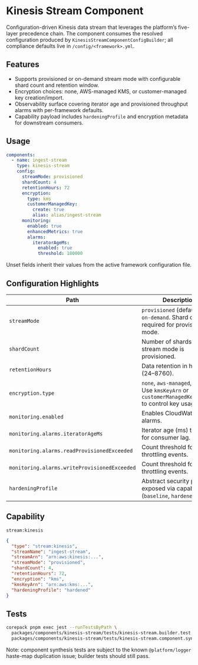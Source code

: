 # Kinesis Stream Component

Configuration-driven Kinesis data stream that leverages the platform’s five-layer precedence chain. The component consumes the resolved configuration produced by `KinesisStreamComponentConfigBuilder`; all compliance defaults live in `/config/<framework>.yml`.

## Features

- Supports provisioned or on-demand stream mode with configurable shard count and retention window.
- Encryption choices: none, AWS-managed KMS, or customer-managed key creation/import.
- Observability surface covering iterator age and provisioned throughput alarms with per-framework defaults.
- Capability payload includes `hardeningProfile` and encryption metadata for downstream consumers.

## Usage

```yaml
components:
  - name: ingest-stream
    type: kinesis-stream
    config:
      streamMode: provisioned
      shardCount: 4
      retentionHours: 72
      encryption:
        type: kms
        customerManagedKey:
          create: true
          alias: alias/ingest-stream
      monitoring:
        enabled: true
        enhancedMetrics: true
        alarms:
          iteratorAgeMs:
            enabled: true
            threshold: 180000
```

Unset fields inherit their values from the active framework configuration file.

## Configuration Highlights

| Path | Description |
|------|-------------|
| `streamMode` | `provisioned` (default) or `on-demand`. Shard count is required for provisioned mode. |
| `shardCount` | Number of shards when stream mode is provisioned. |
| `retentionHours` | Data retention in hours (24–8760). |
| `encryption.type` | `none`, `aws-managed`, or `kms`. Use `kmsKeyArn` or `customerManagedKey.create` to control key usage. |
| `monitoring.enabled` | Enables CloudWatch alarms. |
| `monitoring.alarms.iteratorAgeMs` | Iterator age (ms) threshold for consumer lag. |
| `monitoring.alarms.readProvisionedExceeded` | Count threshold for read throttling events. |
| `monitoring.alarms.writeProvisionedExceeded` | Count threshold for write throttling events. |
| `hardeningProfile` | Abstract security posture exposed via capabilities (`baseline`, `hardened`, `stig`). |

## Capability

`stream:kinesis`

```json
{
  "type": "stream:kinesis",
  "streamName": "ingest-stream",
  "streamArn": "arn:aws:kinesis:...",
  "streamMode": "provisioned",
  "shardCount": 4,
  "retentionHours": 72,
  "encryption": "kms",
  "kmsKeyArn": "arn:aws:kms:...",
  "hardeningProfile": "hardened"
}
```

## Tests

```bash
corepack pnpm exec jest --runTestsByPath \
  packages/components/kinesis-stream/tests/kinesis-stream.builder.test.ts \
  packages/components/kinesis-stream/tests/kinesis-stream.component.synthesis.test.ts
```

Note: component synthesis tests are subject to the known `@platform/logger` haste-map duplication issue; builder tests should still pass.
